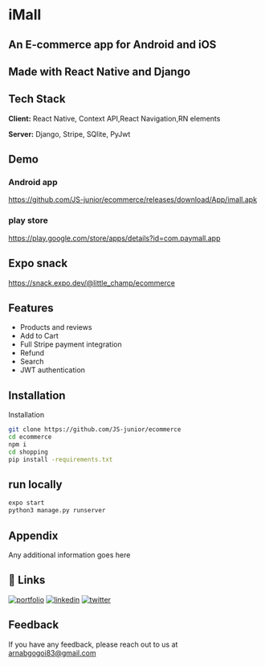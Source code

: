 # iMall

## An E-commerce app for Android and iOS

## Made with React Native and Django

## Tech Stack

**Client:** React Native, Context API,React Navigation,RN elements

**Server:** Django, Stripe, SQlite, PyJwt


## Demo
### Android app
https://github.com/JS-junior/ecommerce/releases/download/App/imall.apk

### play store
https://play.google.com/store/apps/details?id=com.paymall.app

## Expo snack
https://snack.expo.dev/@little_champ/ecommerce





## Features

- Products and reviews
- Add to Cart
- Full Stripe payment integration
- Refund
- Search
- JWT authentication

## Installation

Installation

```bash
git clone https://github.com/JS-junior/ecommerce
cd ecommerce
npm i
cd shopping
pip install -requirements.txt
```

## run locally

```bash
expo start
python3 manage.py runserver
```


## Appendix

Any additional information goes here



## 🔗 Links
[![portfolio](https://img.shields.io/badge/my_portfolio-000?style=for-the-badge&logo=ko-fi&logoColor=white)](https://katherinempeterson.com/)
[![linkedin](https://img.shields.io/badge/linkedin-0A66C2?style=for-the-badge&logo=linkedin&logoColor=white)](https://www.linkedin.com/)
[![twitter](https://img.shields.io/badge/twitter-1DA1F2?style=for-the-badge&logo=twitter&logoColor=white)](https://twitter.com/)




## Feedback

If you have any feedback, please reach out to us at arnabgogoi83@gmail.com
